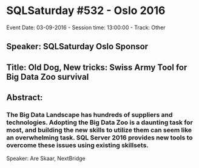 # SQLSaturday #532 - Oslo 2016
Event Date: 03-09-2016 - Session time: 13:00:00 - Track: Other
## Speaker: SQLSaturday Oslo Sponsor
## Title: Old Dog, New tricks: Swiss Army Tool for Big Data Zoo survival
## Abstract:
### The Big Data Landscape has hundreds of suppliers and technologies. Adopting the Big Data Zoo is a daunting task for most, and building the new skills to utilize them can seem like an overwhelming task. SQL Server 2016 provides new tools to overcome these issues using existing skillsets.

Speaker: Are Skaar, NextBridge
